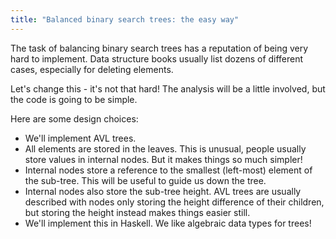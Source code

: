 ```yaml
---
title: "Balanced binary search trees: the easy way"
---
```

The task of balancing binary search trees has a reputation of being very hard to implement.
Data structure books usually list dozens of different cases, especially for deleting elements.

Let's change this - it's not that hard! The analysis will be a little involved, but the code is
going to be simple.

Here are some design choices:

* We'll implement AVL trees.
* All elements are stored in the leaves. This is unusual,
  people usually store values in internal nodes. But it makes things so much simpler!
* Internal nodes store a reference to the smallest (left-most) element of the sub-tree.
  This will be useful to guide us down the tree.
* Internal nodes also store the sub-tree height. AVL trees are usually described with nodes only
  storing the height difference of their children, but storing the height instead makes things easier still.
* We'll implement this in Haskell. We like algebraic data types for trees!
